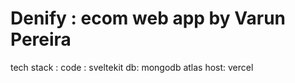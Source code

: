 # Denify : ecom web app by Varun Pereira

tech stack :
code : sveltekit
db: mongodb atlas
host: vercel